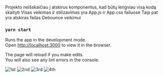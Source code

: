 Projekto neišskaičiau į atskirus komponentus, kad būtų lengviau visą kodą skaityti
Visas veikimas ir stilizavimas yra App.js ir App.css failuose
Taip pat yra atskiras failas Debounce veikimui


### `yarn start`

Runs the app in the development mode.\
Open [http://localhost:3000](http://localhost:3000) to view it in the browser.

The page will reload if you make edits.\
You will also see any lint errors in the console.

![1st](https://user-images.githubusercontent.com/74046943/108624329-f9aaf800-744c-11eb-9cb0-457e1251d7b7.png)
![2nd](https://user-images.githubusercontent.com/74046943/108624330-fadc2500-744c-11eb-9d42-d273756367cb.png)
![3rd](https://user-images.githubusercontent.com/74046943/108624332-fc0d5200-744c-11eb-8f85-c1034d633042.png)
![4th](https://user-images.githubusercontent.com/74046943/108624334-fd3e7f00-744c-11eb-9521-324367a380b1.png)

